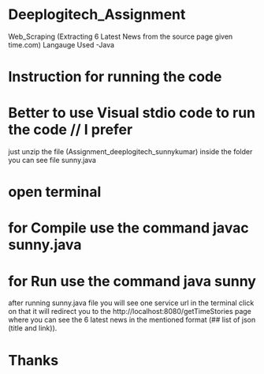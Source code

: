 # Deeplogitech_Assignment 

Web_Scraping (Extracting 6 Latest News from the source page given time.com)
Langauge Used -Java

 # Instruction for running the code
 # Better to use Visual stdio code to run the code  // I prefer
 just unzip the file (Assignment_deeplogitech_sunnykumar)
 inside the folder you can see file sunny.java
 # open terminal
 # for Compile use the command     javac sunny.java   
 # for Run use the command       java sunny


 after running sunny.java file you will see one service url in the terminal click on that it will redirect you to the   http://localhost:8080/getTimeStories page where you can see the 6 latest news 
 in the mentioned format (## list of json (title and link)).


 # Thanks  

 

 
 
 


 

 
 
